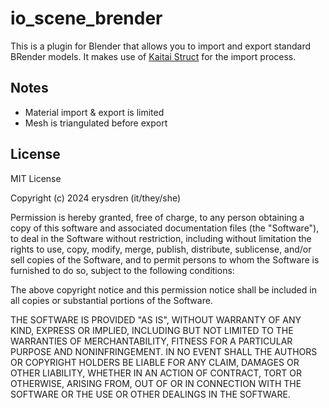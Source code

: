 # io_scene_brender

This is a plugin for Blender that allows you to import and export standard BRender
models. It makes use of [Kaitai Struct](https://kaitai.io/) for the import process.

## Notes

- Material import & export is limited
- Mesh is triangulated before export

## License

MIT License

Copyright (c) 2024 erysdren (it/they/she)

Permission is hereby granted, free of charge, to any person obtaining a copy
of this software and associated documentation files (the "Software"), to deal
in the Software without restriction, including without limitation the rights
to use, copy, modify, merge, publish, distribute, sublicense, and/or sell
copies of the Software, and to permit persons to whom the Software is
furnished to do so, subject to the following conditions:

The above copyright notice and this permission notice shall be included in all
copies or substantial portions of the Software.

THE SOFTWARE IS PROVIDED "AS IS", WITHOUT WARRANTY OF ANY KIND, EXPRESS OR
IMPLIED, INCLUDING BUT NOT LIMITED TO THE WARRANTIES OF MERCHANTABILITY,
FITNESS FOR A PARTICULAR PURPOSE AND NONINFRINGEMENT. IN NO EVENT SHALL THE
AUTHORS OR COPYRIGHT HOLDERS BE LIABLE FOR ANY CLAIM, DAMAGES OR OTHER
LIABILITY, WHETHER IN AN ACTION OF CONTRACT, TORT OR OTHERWISE, ARISING FROM,
OUT OF OR IN CONNECTION WITH THE SOFTWARE OR THE USE OR OTHER DEALINGS IN THE
SOFTWARE.
